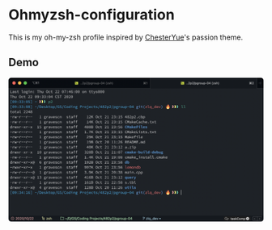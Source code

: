 # Ohmyzsh-configuration
This is my oh-my-zsh profile inspired by [ChesterYue](https://github.com/ChesterYue)'s passion theme.

## Demo
![Running iTerm](https://github.com/graveszhang/ohmyzsh-configuration/blob/main/screenshot.png)
